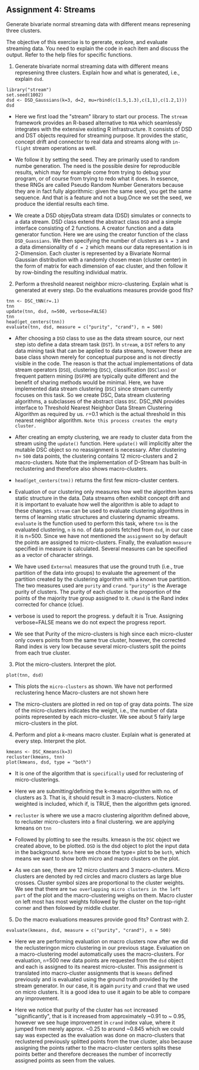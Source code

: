 Assignment 4: Streams
--------------------------------

Generate bivariate normal streaming data with different means represening three clusters.

The objective of this exercise is to gererate, explore, and evaluate streaming data. You need to explain the code in each item and discuss the output. Refer to the help files for specific functions.

1. Generate bivariate normal streaming data with different means represening three clusters. Explain how and what is generated, i.e., explain `dsd`.



```{r}
library("stream")
set.seed(1002)
dsd <- DSD_Gaussians(k=3, d=2, mu=rbind(c(1.5,1.3),c(1,1),c(1.2,1)))
dsd
```




* Here we first load the "stream" library to start our process. The `stream` framework provides an R-based alternative to `MOA` which seamlessly integrates with the extensive existing R infrastructure. It consists of DSD and DST objects required for streaming purpose. It provides the static, concept drift and connector to real data and streams along with `in-flight` stream operations as well.

* We follow it by setting the seed. They are primarily used to random numbe generation. The need is the possible desire for reproducible results, which may for example come from trying to debug your program, or of course from trying to redo what it does. In essence, these RNGs are called Pseudo Random Number Generators because they are in fact fully algorithmic: given the same seed, you get the same sequence. And that is a feature and not a bug.Once we set the seed, we produce the idential results each time.

* We create a DSD objeyData stream data (DSD) simulates or connects to a data stream. DSD class extend the abstract class `DSD` and a simple interface consisting of 2 functions. A creator function and a data generator function. Here we are using the creator function of the class `DSD_Guassians`. We then specifying the number of clusters as `k = 3` and a data dimensionality of `d = 2` which means our data representation is in 2-Dimension.  Each cluster is represented by a Bivariate Normal Gaussian distribution with a randomly chosen mean (cluster center) in the form of matrix for each dimension of eac cluster, and then follow it by row-binding the resulting individual matrix.


2. Perform a threshold nearest neighbor micro-clustering. Explain what is generated at every step. Do the evaluations measures provide good fits?



```{r}
tnn <- DSC_tNN(r=.1)
tnn
update(tnn, dsd, n=500, verbose=FALSE)
tnn
head(get_centers(tnn))
evaluate(tnn, dsd, measure = c("purity", "crand"), n = 500)
```




* After choosing a `DSD` class to use as the data stream source, our next step isto define a data stream task (`DST`). In `stream`, a `DST` refers to any data mining task that can be applied to data streams, however these are base class shown merely for conceptual purpose and is not directly visible in the code. The reason is that the actual implementations of data stream operators (`DSO`), clustering (`DSC`), classification (`DSClass`) or frequent pattern mining (`DSFPM`) are typically quite different and the benefit of sharing methods would be minimal. Here, we have implemented data stream clustering (`DSC`) since stream currently focuses on this task. So we create DSC, Data stream clustering algorithms, a subclasses of the abstract class `DSC`. DSC_tNN provides interface to Threshold Nearest Neighbor Data Stream Clustering Algorithm as required by us. `r`=0.1 which is the actual threshold in this nearest neighbor algorithm. `Note this process creates the empty cluster.`

* After creating an empty clustering, we are ready to cluster data from the stream using the `update()` function. Here `update()` will implicitly alter the mutable DSC object so no reassignment is necessary. After clustering n= `500` data points, the clustering contains 12 micro-clusters and 2 macro-clusters. Note that the implementation of D-Stream has built-in reclustering and therefore also shows macro-clusters. 

* `head(get_centers(tnn))` returns the first few micro-cluster centers.

* Evaluation of our clustering only measures how well the algorithm learns static structure in the data. Data streams often exhibit concept drift and it is important to evaluate how well the algorithm is able to adapt to these changes. `stream` can be used to evaluate clustering algorithms in terms of learning static structures and clustering dynamic streams. `evaluate` is the function used to perform this task, where `tnn` is the evaluated clustering, `n` is no. of data points fetched from `dsd`, in our case it is n=500. Since we have not mentioned the `assignment` so by default the points are assigned to micro-clusters. Finally, the evaluation `measure` specified in measure is calculated. Several measures can be specified as a vector of character strings.

* We have used `External` measures that use the ground truth (i.e., true partition of the data into groups) to evaluate the agreement of the partition created by the clustering algorithm with a known true partition. The two measures used are `purity` and `crand`. `"purity"` is the Average purity of clusters. The purity of each cluster is the proportion of the points of the majority true group assigned to it. `cRand` is the Rand index corrected for chance (clue).

* verbose is used to report the progress. y default it is True. Assigning verbose=FALSE means we do not expect the progress report.

* We see that Purity of the micro-clusters is high since each micro-cluster only covers points from the same true cluster, however, the corrected Rand index is very low because several micro-clusters split the points from each true cluster.



3. Plot the micro-clusters. Interpret the plot.

```{r}
plot(tnn, dsd)
```




* This plots the `micro-clusters` as shown. We have not performed reclustering hence Macro-clusters are not shown here

* The micro-clusters are plotted in red on top of gray data points. The size of the micro-clusters indicates the weight, i.e., the number of data points represented by each micro-cluster. We see about 5 fairly large micro-clusters in the plot.



4. Perform and plot a $k$-means macro cluster. Explain what is generated at every step. Interpret the plot.

```{r}
kmeans <- DSC_Kmeans(k=3)
recluster(kmeans, tnn)
plot(kmeans, dsd, type = "both")
```




* It is one of the algorithm that is `specifically` used for reclustering of micro-clusterings.

* Here we are submitting/defining the k-means algorithm with no. of clusters as 3. That is, it should result in 3 macro-clusters. Notice weighted is included, which if, is TRUE, then the algorithm gets ignored.

* `recluster` is where we use a macro clustering algorithm defined above, to recluster micro-clusters into a final clustering. we are applying kmeans on `tnn`

* Followed by plotting to see the results. kmeasn is the `DSC` object we created above, to be plotted. `DSD` is the dsd object to plot the input data in the background. `Note` here we chose the type= plot to be `both`, which  means we want to show both micro and macro clusters on the plot.

* As we can see, there are 12 micro clusters and 3 macro-clusters. Micro clusters are denoted by red circles and macro clusters as large blue crosses. Cluster symbol sizes are proportional to the cluster weights. We see that there are `two overlapping micro clusters in the left part` of the plot and the macro-clustering weighs on them. Macro cluster on left most has most weights followed by the cluster on the top-right corner and then folowed by middle cluster.




5. Do the macro evaluations measures provide good fits? Contrast with 2.

```{r}
evaluate(kmeans, dsd, measure = c("purity", "crand"), n = 500)
```




* Here we are performing evaluation on macro clusters now after we did the reclusteringon micro clustering in our previous stage. Evaluation on a macro-clustering model automatically uses the macro-clusters. For evaluation, `n`=500 new data points are requested from the `dsd` object and each is assigned to its nearest micro-cluster. This assignment is translated into macro-cluster assignments that is `kmeans` defined previously and is evaluated using the ground truth provided by the stream generator. In our case, it is again `purity` and `crand` that we used on micro clusters. It is a good idea to use it again to be able to compare any improvement.

* Here we notice that purity of the cluster has `not` increased "significantly", that is it increased from  approximately ~0.91 to ~ 0.95, however we see huge improvement in `crand` index value, where it jumped from merely approx. ~0.25 to around ~0.845 which we could say was expected as the evaluation was done on macro-clusters that reclustered previously splitted points from the true cluster, also because assigning the points rather to the macro-cluster centers splits these points better and therefore decreases the number of incorrectly assigned points as seen from the values.






